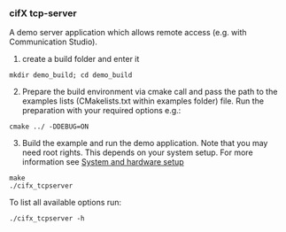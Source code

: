 
### cifX tcp-server

A demo server application which allows remote access (e.g. with Communication Studio).


1. create a build folder and enter it
```
mkdir demo_build; cd demo_build
```
2. Prepare the build environment via cmake call and pass the path to the examples lists (CMakelists.txt within examples folder) file.
Run the preparation with your required options e.g.:
```
cmake ../ -DDEBUG=ON
```
3. Build the example and run the demo application. Note that you may need root rights. This depends on your system setup. For more information see [System and hardware setup]()
```
make
./cifx_tcpserver
```

To list all available options run:
```
./cifx_tcpserver -h
```
